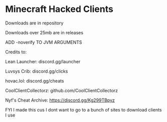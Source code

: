 # Minecraft Hacked Clients
Downloads are in repository

Downloads over 25mb are in releases

ADD -noverify TO JVM ARGUMENTS

Credits to:

Lean Launcher: discord.gg/launcher

Luvsys Crib: discord.gg/clicks

hovac.lol: discord.gg/cheats

CoolClientCollectorz: github.com/CoolClientCollectorz

Nyf's Cheat Archive: https://discord.gg/Kg299TBpyz

FYI I made this cus I dont want to go to a bunch of sites to download clients I use
